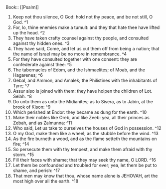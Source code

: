  Book:: [[Psalm]]
 1. Keep not thou silence, O God: hold not thy peace, and be not still, O God. ^1
 2. For, lo, thine enemies make a tumult: and they that hate thee have lifted up the head. ^2
 3. They have taken crafty counsel against thy people, and consulted against thy hidden ones. ^3
 4. They have said, Come, and let us cut them off from being a nation; that the name of Israel may be no more in remembrance. ^4
 5. For they have consulted together with one consent: they are confederate against thee: ^5
 6. The tabernacles of Edom, and the Ishmaelites; of Moab, and the Hagarenes; ^6
 7. Gebal, and Ammon, and Amalek; the Philistines with the inhabitants of Tyre; ^7
 8. Assur also is joined with them: they have holpen the children of Lot. Selah. ^8
 9. Do unto them as unto the Midianites; as to Sisera, as to Jabin, at the brook of Kison: ^9
 10. Which perished at Endor: they became as dung for the earth. ^10
 11. Make their nobles like Oreb, and like Zeeb: yea, all their princes as Zebah, and as Zalmunna: ^11
 12. Who said, Let us take to ourselves the houses of God in possession. ^12
 13. O my God, make them like a wheel; as the stubble before the wind. ^13
 14. As the fire burneth a wood, and as the flame setteth the mountains on fire; ^14
 15. So persecute them with thy tempest, and make them afraid with thy storm. ^15
 16. Fill their faces with shame; that they may seek thy name, O LORD. ^16
 17. Let them be confounded and troubled for ever; yea, let them be put to shame, and perish: ^17
 18. That men may know that thou, whose name alone is JEHOVAH, art the most high over all the earth. ^18

